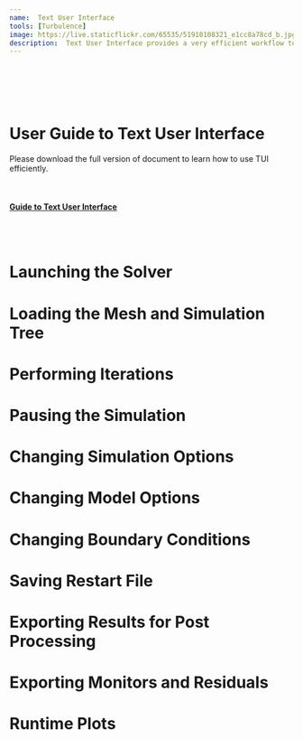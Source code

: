 ```yaml
---
name:  Text User Interface
tools: [Turbulence]
image: https://live.staticflickr.com/65535/51910108321_e1cc8a78cd_b.jpg
description:  Text User Interface provides a very efficient workflow to perform simulations.
---
```


 <br/><br/>
 <br/><br/> 
 
# User Guide to Text User Interface

Please download the full version of document to learn how to use TUI efficiently.
 <br/><br/>
 <br/><br/>
 [**Guide to Text User Interface**](https://github.com/FVUS/wildkatze/blob/main/learning/WildkatzeTUI.pdf )
<br/><br/>
<br/><br/>


# Launching the Solver 


# Loading the Mesh and Simulation Tree

# Performing Iterations


# Pausing the Simulation

# Changing Simulation Options

# Changing Model Options

# Changing Boundary Conditions

# Saving Restart File

# Exporting Results for Post Processing

# Exporting Monitors and Residuals

# Runtime Plots 

